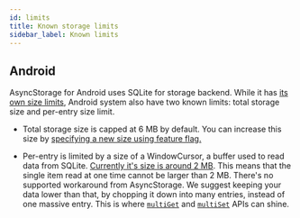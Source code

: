 ```yaml
---
id: limits
title: Known storage limits
sidebar_label: Known limits
---
```


## Android

AsyncStorage for Android uses SQLite for storage backend. While it has [its own size limits](https://www.sqlite.org/limits.html), Android system also have two known limits: total storage size and per-entry size limit.


- Total storage size is capped at 6 MB by default. You can increase this size by [specifying a new size using feature flag.](advanced/IncreaseDbSize.md) 

- Per-entry is limited by a size of a WindowCursor, a buffer used to read data from SQLite. [Currently it's size is around 2 MB](https://cs.android.com/android/platform/superproject/+/master:frameworks/base/core/res/res/values/config.xml;l=2103).
  This means that the single item read at one time cannot be larger than 2 MB. There's no supported workaround from AsyncStorage. 
  We suggest keeping your data lower than that, by chopping it down into many entries, instead of one massive entry.
  This is where [`multiGet`](API.md#multiget) and [`multiSet`](API.md#multiset) APIs can shine.
